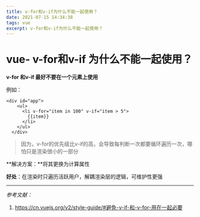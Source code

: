 ```yaml
---
title: v-for和v-if为什么不能一起使用？
date: 2021-07-15 14:34:38
tags: vue
excerpt: v-for和v-if为什么不能一起使用？
---
```


# vue- v-for和v-if 为什么不能一起使用？



__v-for 和v-if 最好不要在一个元素上使用__

例如：

```vue
<div id="app">
    <ul>
      <li v-for="item in 100" v-if="item > 5">
        {{item}}
      </li>
    </ul>
  </div>
```



> 因为，v-for的优先级比v-if的高，会导致每判断一次都要循环遍历一次，哪怕只是渲染很小的一部分



**解决方案：**将其更换为计算属性



**好处**：在渲染时只遍历活跃用户，解耦渲染层的逻辑，可维护性更强

***

*参考文献：*

1. https://cn.vuejs.org/v2/style-guide/#避免-v-if-和-v-for-用在一起必要

   
